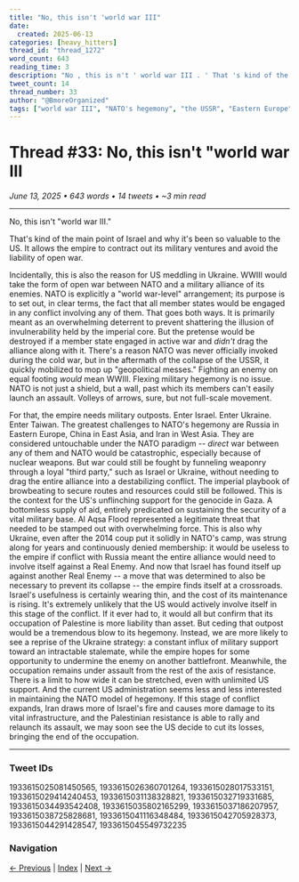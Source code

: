 ```yaml
---
title: "No, this isn't 'world war III"
date:
  created: 2025-06-13
categories: [heavy_hitters]
thread_id: "thread_1272"
word_count: 643
reading_time: 3
description: "No , this is n't ' world war III . ' That 's kind of the main point of Israel and why it 's been so valuable to the US ."
tweet_count: 14
thread_number: 33
author: "@BmoreOrganized"
tags: ["world war III", "NATO's hegemony", "the USSR", "Eastern Europe", "East Asia"]
---
```

# Thread #33: No, this isn't "world war III

*June 13, 2025 • 643 words • 14 tweets • ~3 min read*

---

No, this isn't "world war III."

That's kind of the main point of Israel and why it's been so valuable to the US. It allows the empire to contract out its military ventures and avoid the liability of open war.

Incidentally, this is also the reason for US meddling in Ukraine. WWIII would take the form of open war between NATO and a military alliance of its enemies. NATO is explicitly a "world war-level" arrangement; its purpose is to set out, in clear terms, the fact that all member states would be engaged in any conflict involving any of them. That goes both ways. It is primarily meant as an overwhelming deterrent to prevent shattering the illusion of invulnerability held by the imperial core. But the pretense would be destroyed if a member state engaged in active war and *didn't* drag the alliance along with it. There's a reason NATO was never officially invoked during the cold war, but in the aftermath of the collapse of the USSR, it quickly mobilized to mop up "geopolitical messes." Fighting an enemy on equal footing *would* mean WWIII. Flexing military hegemony is no issue. NATO is not just a shield, but a wall, past which its members can't easily launch an assault. Volleys of arrows, sure, but not full-scale movement.

For that, the empire needs military outposts. Enter Israel. Enter Ukraine. Enter Taiwan. The greatest challenges to NATO's hegemony are Russia in Eastern Europe, China in East Asia, and Iran in West Asia. They are considered untouchable under the NATO paradigm -- *direct* war between any of them and NATO would be catastrophic, especially because of nuclear weapons. But war could still be fought by funneling weaponry through a loyal "third party," such as Israel or Ukraine, without needing to drag the entire alliance into a destabilizing conflict. The imperial playbook of browbeating to secure routes and resources could still be followed. This is the context for the US's unflinching support for the genocide in Gaza. A bottomless supply of aid, entirely predicated on sustaining the security of a vital military base. Al Aqsa Flood represented a legitimate threat that needed to be stamped out with overwhelming force. This is also why Ukraine, even after the 2014 coup put it solidly in NATO's camp, was strung along for years and continuously denied membership: it would be useless to the empire if conflict with Russia meant the entire alliance would need to involve itself against a Real Enemy. And now that Israel has found itself up against another Real Enemy -- a move that was determined to also be necessary to prevent its collapse -- the empire finds itself at a crossroads. Israel's usefulness is certainly wearing thin, and the cost of its maintenance is rising. It's extremely unlikely that the US would actively involve itself in this stage of the conflict. If it ever had to, it would all but confirm that its occupation of Palestine is more liability than asset. But ceding that outpost would be a tremendous blow to its hegemony. Instead, we are more likely to see a reprise of the Ukraine strategy: a constant influx of military support toward an intractable stalemate, while the empire hopes for some opportunity to undermine the enemy on another battlefront. Meanwhile, the occupation remains under assault from the rest of the axis of resistance. There is a limit to how wide it can be stretched, even with unlimited US support. And the current US administration seems less and less interested in maintaining the NATO model of hegemony. If this stage of conflict expands, Iran draws more of Israel's fire and causes more damage to its vital infrastructure, and the Palestinian resistance is able to rally and relaunch its assault, we may soon see the US decide to cut its losses, bringing the end of the occupation.

---

### Tweet IDs
1933615025081450565, 1933615026360701264, 1933615028017533151, 1933615029414240453, 1933615031138328821, 1933615032719331685, 1933615034493542408, 1933615035802165299, 1933615037186207957, 1933615038725828681, 1933615041116348484, 1933615042705928373, 1933615044291428547, 1933615045549732235

### Navigation
[← Previous](032-*.md) | [Index](index.md) | [Next →](034-*.md)